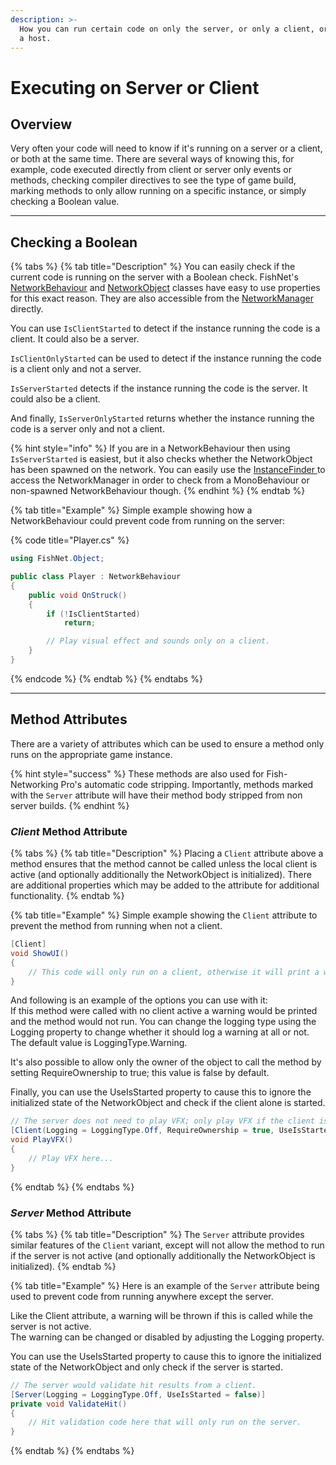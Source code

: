 ```yaml
---
description: >-
  How you can run certain code on only the server, or only a client, or only on
  a host.
---
```


# Executing on Server or Client

## Overview

Very often your code will need to know if it's running on a server or a client, or both at the same time. There are several ways of knowing this, for example, code executed directly from client or server only events or methods, checking compiler directives to see the type of game build, marking methods to only allow running on a specific instance, or simply checking a Boolean value.

***

## Checking a Boolean

{% tabs %}
{% tab title="Description" %}
You can easily check if the current code is running on the server with a Boolean check. FishNet's [NetworkBehaviour](../networked-gameobjects-and-scripts/network-behaviour-guides.md) and [NetworkObject](../networked-gameobjects-and-scripts/networkobjects.md) classes have easy to use properties for this exact reason. They are also accessible from the [NetworkManager](../../../fishnet-building-blocks/components/managers/network-manager.md) directly.

You can use `IsClientStarted` to detect if the instance running the code is a client. It could also be a server.

`IsClientOnlyStarted` can be used to detect if the instance running the code is a client only and not a server.

`IsServerStarted` detects if the instance running the code is the server. It could also be a client.

And finally, `IsServerOnlyStarted` returns whether the instance running the code is a server only and not a client.

{% hint style="info" %}
If you are in a NetworkBehaviour then using `IsServerStarted` is easiest, but it also checks whether the NetworkObject has been spawned on the network. You can easily use the [InstanceFinder ](../instancefinder-guides.md)to access the NetworkManager in order to check from a MonoBehaviour or non-spawned NetworkBehaviour though.
{% endhint %}
{% endtab %}

{% tab title="Example" %}
Simple example showing how a NetworkBehaviour could prevent code from running on the server:

{% code title="Player.cs" %}
```csharp
using FishNet.Object;

public class Player : NetworkBehaviour
{
    public void OnStruck()
    {
        if (!IsClientStarted)
            return;

        // Play visual effect and sounds only on a client.
    }
}

```
{% endcode %}
{% endtab %}
{% endtabs %}

***

## Method Attributes

There are a variety of attributes which can be used to ensure a method only runs on the appropriate game instance.&#x20;

{% hint style="success" %}
These methods are also used for Fish-Networking Pro's automatic code stripping. Importantly, methods marked with the `Server` attribute will have their method body stripped from non server builds.
{% endhint %}

### _Client_ Method Attribute

{% tabs %}
{% tab title="Description" %}
Placing a `Client` attribute above a method ensures that the method cannot be called unless the local client is active (and optionally additionally the NetworkObject is initialized). There are additional properties which may be added to the attribute for additional functionality.
{% endtab %}

{% tab title="Example" %}
Simple example showing the `Client` attribute to prevent the method from running when not a client.

```csharp
[Client]
void ShowUI()
{
    // This code will only run on a client, otherwise it will print a warning.
}
```

And following is an example of the options you can use with it:\
If this method were called with no client active a warning would be printed and the method would not run. You can change the logging type using the Logging property to change whether it should log a warning at all or not. The default value is LoggingType.Warning.

It's also possible to allow only the owner of the object to call the method by setting RequireOwnership to true; this value is false by default.

Finally, you can use the UseIsStarted property to cause this to ignore the initialized state of the NetworkObject and check if the client alone is started.

```csharp
// The server does not need to play VFX; only play VFX if the client is active.
[Client(Logging = LoggingType.Off, RequireOwnership = true, UseIsStarted = true)]
void PlayVFX() 
{ 
    // Play VFX here...
}
```
{% endtab %}
{% endtabs %}

### _Server_ Method Attribute

{% tabs %}
{% tab title="Description" %}
The `Server` attribute provides similar features of the `Client` variant, except will not allow the method to run if the server is not active (and optionally additionally the NetworkObject is initialized).
{% endtab %}

{% tab title="Example" %}
Here is an example of the `Server` attribute being used to prevent code from running anywhere except the server.

Like the Client attribute, a warning will be thrown if this is called while the server is not active.\
The warning can be changed or disabled by adjusting the Logging property.

You can use the UseIsStarted property to cause this to ignore the initialized state of the NetworkObject and only check if the server is started.

```csharp
// The server would validate hit results from a client.
[Server(Logging = LoggingType.Off, UseIsStarted = false)]
private void ValidateHit() 
{
    // Hit validation code here that will only run on the server.
}
```
{% endtab %}
{% endtabs %}
